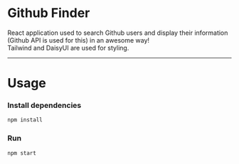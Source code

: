 # Github Finder
React application used to search Github users and display their information (Github API is used for this) in an awesome way! <br/>
Tailwind and DaisyUI are used for styling.

---

# Usage

### Install dependencies

```bash
npm install
```

### Run

```bash
npm start
```
